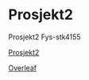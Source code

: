 # Prosjekt2
Prosjekt2 Fys-stk4155

[Prosjekt2](https://compphysics.github.io/MachineLearning/doc/Projects/2021/Project2/html/Project2-bs.html)

[Overleaf](https://www.overleaf.com/project/6167f4a28b15e3ffa0aab71c)
